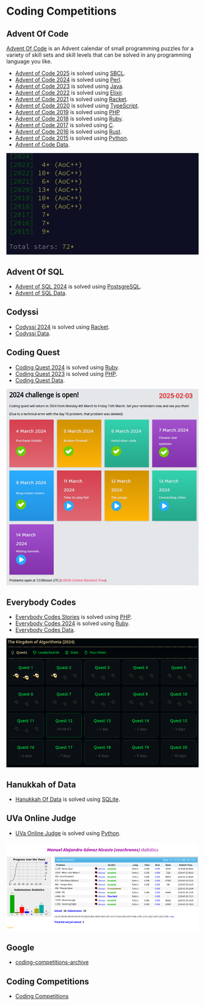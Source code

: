 # Coding Competitions

## Advent Of Code

[Advent Of Code](https://adventofcode.com/) is an Advent calendar of small programming puzzles for a variety of skill sets and skill levels that can be solved in any programming language you like.

+ [Advent of Code 2025](https://github.com/codingcompetitions/AoC-2025) is solved using [SBCL](http://www.sbcl.org/).
+ [Advent of Code 2024](https://github.com/codingcompetitions/AoC-2024) is solved using [Perl](https://www.perl.org/).
+ [Advent of Code 2023](https://github.com/codingcompetitions/AoC-2023) is solved using [Java](https://openjdk.org/projects/jdk/).
+ [Advent of Code 2022](https://github.com/codingcompetitions/AoC-2022) is solved using [Elixir](https://elixir-lang.org/).
+ [Advent of Code 2021](https://github.com/codingcompetitions/AoC-2021) is solved using [Racket](https://racket-lang.org/).
+ [Advent of Code 2020](https://github.com/codingcompetitions/AoC-2020) is solved using [TypeScript](https://www.typescriptlang.org/).
+ [Advent of Code 2019](https://github.com/codingcompetitions/AoC-2019) is solved using [PHP](https://www.php.net/)
+ [Advent of Code 2018](https://github.com/codingcompetitions/AoC-2018) is solved using [Ruby](https://www.ruby-lang.org/en/).
+ [Advent of Code 2017](https://github.com/codingcompetitions/AoC-2017) is solved using [C](https://gcc.gnu.org/).
+ [Advent of Code 2016](https://github.com/codingcompetitions/AoC-2016) is solved using [Rust](https://www.rust-lang.org/).
+ [Advent of Code 2015](https://github.com/codingcompetitions/AoC-2015) is solved using [Python](https://www.python.org/).
+ [Advent of Code Data](https://github.com/codingcompetitions/AoC-data).

![As of 2024-11-03](../resources/images/aoc.png "As of 2024-11-03")

## Advent Of SQL

+ [Advent of SQL 2024](https://github.com/codingcompetitions/AoSQL-2024) is solved using [PostsgreSQL](https://www.postgresql.org/).
+ [Advent of SQL Data](https://github.com/codingcompetitions/AoSQL-data).

## Codyssi

+ [Codyssi 2024](https://github.com/codingcompetitions/cod-2024) is solved using [Racket](https://racket-lang.org/).
+ [Codyssi Data](https://github.com/codingcompetitions/cod-data). 

## Coding Quest

+ [Coding Quest 2024](https://github.com/codingcompetitions/CQ-2024) is solved using [Ruby](https://www.ruby-lang.org/en/).
+ [Coding Quest 2023](https://github.com/codingcompetitions/CQ-2023) is solved using [PHP](https://www.php.net/).
+ [Coding Quest Data](https://github.com/codingcompetitions/CQ-data).

![As of 2025-02-03](../resources/images/codingquest-2024.png "As of 2025-02-03")

## Everybody Codes

+ [Everybody Codes Stories](https://github.com/codingcompetitions/EC-Stories) is solved using [PHP](https://www.php.net/).
+ [Everybody Codes 2024](https://github.com/codingcompetitions/EC-2024) is solved using [Ruby](https://www.ruby-lang.org/en/).
+ [Everybody Codes Data](https://github.com/codingcompetitions/EC-data).

![As of 2024-11-18](../resources/images/ec-2024.png "As of 2024-11-18")

## Hanukkah of Data

+ [Hanukkah Of Data](https://github.com/codingcompetitions/HoD) is solved using [SQLite](https://www.sqlite.org/).

## UVa Online Judge

+ [UVa Online Judge](https://github.com/codingcompetitions/UVa-online-judge) is solved using [Python](https://www.python.org/).

![As of 2024-11-03](../resources/images/uva.png "As of 2024-11-03")

## Google

+ [coding-competitions-archive](https://github.com/codingcompetitions/coding-competitions-archive)

## Coding Competitions

+ [Coding Competitions](https://github.com/codingcompetitions/.github)
